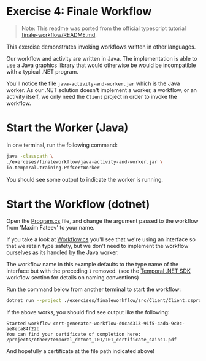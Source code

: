 # Exercise 4: Finale Workflow

> Note: This readme was ported from the official typescript tutorial [finale-workflow/README.md](https://github.com/temporalio/edu-101-typescript-code/blob/main/exercises/finale-workflow/README.md).

This exercise demonstrates invoking workflows written in other languages.

Our workflow and activity are written in Java. The implementation is able to use a Java graphics
library that would otherwise be would be incompatible with a typical .NET program.

You'll notice the file `java-activity-and-worker.jar` which is the Java worker. As our .NET solution doesn't implement a worker, a workflow, or an activity itself, we only need the `Client` project in order to invoke the workflow.

# Start the Worker (Java)

In one terminal, run the following command:

```sh
java -classpath \
./exercises/finaleworkflow/java-activity-and-worker.jar \
io.temporal.training.PdfCertWorker
```

You should see some output to indicate the worker is running.

# Start the Workflow (dotnet)

Open the [Program.cs](./src/Client/Program.cs) file, and change the argument passed to the workflow from 'Maxim Fateev' to your name.

If you take a look at [Workflow.cs](./src/Client/Workflow.cs) you'll see that we're using an interface so that we retain type safety, but we don't need to implement the workflow ourselves as its handled by the Java worker.

The workflow name in this example defaults to the type name of the interface but with the preceding `I` removed. (see the [Temporal .NET SDK](https://github.com/temporalio/sdk-dotnet#workflows) workflow section for details on naming conventions)

Run the command below from another terminal to start the workflow:

```sh
dotnet run --project ./exercises/finaleworkflow/src/Client/Client.csproj
```

If the above works, you should find see output like the following:

```
Started workflow cert-generator-workflow-d0cad313-91f5-4ada-9c0c-ae8eca84f22b
You can find your certificate of completion here: /projects/other/temporal_dotnet_101/101_certificate_sains1.pdf
```

And hopefully a certificate at the file path indicated above!
